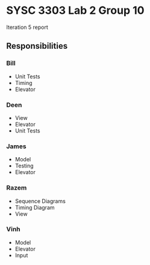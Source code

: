 # SYSC 3303 Lab 2 Group 10

Iteration 5 report

## Responsibilities

### Bill

- Unit Tests
- Timing
- Elevator

### Deen

- View
- Elevator
- Unit Tests

### James

- Model
- Testing
- Elevator

### Razem

- Sequence Diagrams
- Timing Diagram
- View

### Vinh

- Model
- Elevator
- Input
